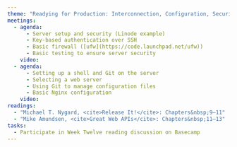 ```yaml
---
theme: "Readying for Production: Interconnection, Configuration, Security"
meetings:
  - agenda:
      - Server setup and security (Linode example)
      - Key-based authentication over SSH
      - Basic firewall ([ufw](https://code.launchpad.net/ufw))
      - Basic testing to ensure server security
    video:
  - agenda:
      - Setting up a shell and Git on the server
      - Selecting a web server
      - Using Git to manage configuration files
      - Basic Nginx configuration
    video:
readings:
  - "Michael T. Nygard, <cite>Release It!</cite>: Chapters&nbsp;9–11"
  - "Mike Amundsen, <cite>Great Web APIs</cite>: Chapters&nbsp;11–13"
tasks:
  - Participate in Week Twelve reading discussion on Basecamp
---
```

